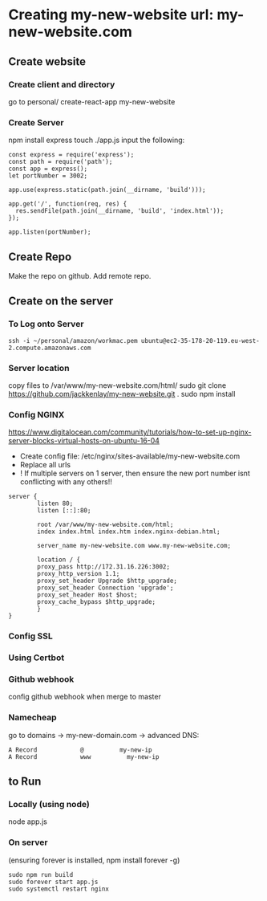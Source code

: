 # Creating my-new-website url: my-new-website.com

## Create website
### Create client and directory
go to personal/
create-react-app my-new-website
### Create Server
npm install express
touch ./app.js
input the following:
```
const express = require('express');
const path = require('path');
const app = express();
let portNumber = 3002;

app.use(express.static(path.join(__dirname, 'build')));

app.get('/', function(req, res) {
  res.sendFile(path.join(__dirname, 'build', 'index.html'));
});

app.listen(portNumber);
```
## Create Repo
Make the repo on github. 
Add remote repo.

## Create on the server

### To Log onto Server
```ssh -i ~/personal/amazon/workmac.pem ubuntu@ec2-35-178-20-119.eu-west-2.compute.amazonaws.com```

### Server location
copy files to /var/www/my-new-website.com/html/
sudo git clone https://github.com/jackkenlay/my-new-website.git .
sudo npm install

### Config NGINX
https://www.digitalocean.com/community/tutorials/how-to-set-up-nginx-server-blocks-virtual-hosts-on-ubuntu-16-04
* Create config file: /etc/nginx/sites-available/my-new-website.com
* Replace all urls
* ! If multiple servers on 1 server, then ensure the new port number isnt conflicting with any others!!
```
server {
        listen 80;
        listen [::]:80;

        root /var/www/my-new-website.com/html;
        index index.html index.htm index.nginx-debian.html;

        server_name my-new-website.com www.my-new-website.com;
        
        location / {
        proxy_pass http://172.31.16.226:3002;
        proxy_http_version 1.1;
        proxy_set_header Upgrade $http_upgrade;
        proxy_set_header Connection 'upgrade';
        proxy_set_header Host $host;
        proxy_cache_bypass $http_upgrade;
        }
}
```

### Config SSL
### Using Certbot

### Github webhook
config github webhook when merge to master

### Namecheap
go to domains -> my-new-domain.com -> advanced DNS:
```
A Record            @          my-new-ip
A Record            www          my-new-ip
```
## to Run
### Locally (using node)
node app.js
### On server

(ensuring forever is installed, npm install forever -g)
```
sudo npm run build
sudo forever start app.js
sudo systemctl restart nginx
```



